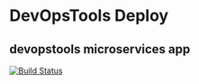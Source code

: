 # DevOpsTools Deploy
## devopstools microservices app

[![Build Status](https://travis-ci.org/kilerkarol/devopstools-deploy.svg?branch=master)](https://travis-ci.org/kilerkarol/devopstools-deploy)

